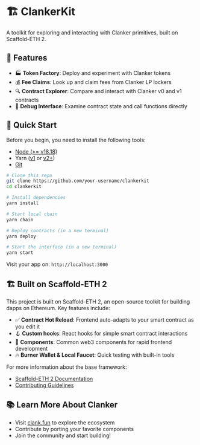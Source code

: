 # 🏗 ClankerKit

A toolkit for exploring and interacting with Clanker primitives, built on Scaffold-ETH 2.

## 🔨 Features

- 🏭 **Token Factory**: Deploy and experiment with Clanker tokens
- 💰 **Fee Claims**: Look up and claim fees from Clanker LP lockers
- 🔍 **Contract Explorer**: Compare and interact with Clanker v0 and v1 contracts
- 🐞 **Debug Interface**: Examine contract state and call functions directly

## 🚀 Quick Start

Before you begin, you need to install the following tools:

- [Node (>= v18.18)](https://nodejs.org/en/download/)
- Yarn ([v1](https://classic.yarnpkg.com/en/docs/install/) or [v2+](https://yarnpkg.com/getting-started/install))
- [Git](https://git-scm.com/downloads)

```bash
# Clone this repo
git clone https://github.com/your-username/clankerkit
cd clankerkit

# Install dependencies
yarn install

# Start local chain
yarn chain

# Deploy contracts (in a new terminal)
yarn deploy

# Start the interface (in a new terminal)
yarn start
```

Visit your app on: `http://localhost:3000`

## 🏗 Built on Scaffold-ETH 2

This project is built on Scaffold-ETH 2, an open-source toolkit for building dapps on Ethereum. Key features include:

- ✅ **Contract Hot Reload**: Frontend auto-adapts to your smart contract as you edit it
- 🪝 **Custom hooks**: React hooks for simple smart contract interactions
- 🧱 **Components**: Common web3 components for rapid frontend development
- 🔥 **Burner Wallet & Local Faucet**: Quick testing with built-in tools

For more information about the base framework:
- [Scaffold-ETH 2 Documentation](https://docs.scaffoldeth.io)
- [Contributing Guidelines](https://github.com/scaffold-eth/scaffold-eth-2/blob/main/CONTRIBUTING.md)

## 📚 Learn More About Clanker

- Visit [clank.fun](https://clank.fun) to explore the ecosystem
- Contribute by porting your favorite components
- Join the community and start building!